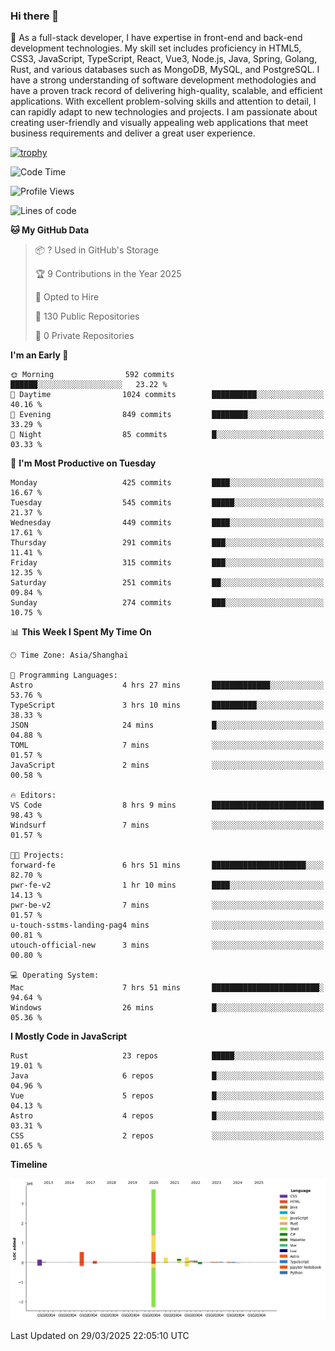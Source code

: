 ### Hi there 👋

🌱 As a full-stack developer, I have expertise in front-end and back-end development technologies. My skill set includes proficiency in HTML5, CSS3, JavaScript, TypeScript, React, Vue3, Node.js, Java, Spring, Golang, Rust, and various databases such as MongoDB, MySQL, and PostgreSQL. I have a strong understanding of software development methodologies and have a proven track record of delivering high-quality, scalable, and efficient applications. With excellent problem-solving skills and attention to detail, I can rapidly adapt to new technologies and projects. I am passionate about creating user-friendly and visually appealing web applications that meet business requirements and deliver a great user experience.

[![trophy](https://github-profile-trophy.vercel.app/?username=elton&rank=SECRET,SSS,SS,S,AAA,AA,A&theme=onedark&no-frame=true&margin-w=10)](https://github.com/ryo-ma/github-profile-trophy)

<!--START_SECTION:waka-->
![Code Time](http://img.shields.io/badge/Code%20Time-1%2C456%20hrs%2020%20mins-blue)

![Profile Views](http://img.shields.io/badge/Profile%20Views-0-blue)

![Lines of code](https://img.shields.io/badge/From%20Hello%20World%20I%27ve%20Written-5.6%20million%20lines%20of%20code-blue)

**🐱 My GitHub Data** 

> 📦 ? Used in GitHub's Storage 
 > 
> 🏆 9 Contributions in the Year 2025
 > 
> 💼 Opted to Hire
 > 
> 📜 130 Public Repositories 
 > 
> 🔑 0 Private Repositories 
 > 
**I'm an Early 🐤** 

```text
🌞 Morning                592 commits         ██████░░░░░░░░░░░░░░░░░░░   23.22 % 
🌆 Daytime                1024 commits        ██████████░░░░░░░░░░░░░░░   40.16 % 
🌃 Evening                849 commits         ████████░░░░░░░░░░░░░░░░░   33.29 % 
🌙 Night                  85 commits          █░░░░░░░░░░░░░░░░░░░░░░░░   03.33 % 
```
📅 **I'm Most Productive on Tuesday** 

```text
Monday                   425 commits         ████░░░░░░░░░░░░░░░░░░░░░   16.67 % 
Tuesday                  545 commits         █████░░░░░░░░░░░░░░░░░░░░   21.37 % 
Wednesday                449 commits         ████░░░░░░░░░░░░░░░░░░░░░   17.61 % 
Thursday                 291 commits         ███░░░░░░░░░░░░░░░░░░░░░░   11.41 % 
Friday                   315 commits         ███░░░░░░░░░░░░░░░░░░░░░░   12.35 % 
Saturday                 251 commits         ██░░░░░░░░░░░░░░░░░░░░░░░   09.84 % 
Sunday                   274 commits         ███░░░░░░░░░░░░░░░░░░░░░░   10.75 % 
```


📊 **This Week I Spent My Time On** 

```text
🕑︎ Time Zone: Asia/Shanghai

💬 Programming Languages: 
Astro                    4 hrs 27 mins       █████████████░░░░░░░░░░░░   53.76 % 
TypeScript               3 hrs 10 mins       ██████████░░░░░░░░░░░░░░░   38.33 % 
JSON                     24 mins             █░░░░░░░░░░░░░░░░░░░░░░░░   04.88 % 
TOML                     7 mins              ░░░░░░░░░░░░░░░░░░░░░░░░░   01.57 % 
JavaScript               2 mins              ░░░░░░░░░░░░░░░░░░░░░░░░░   00.58 % 

🔥 Editors: 
VS Code                  8 hrs 9 mins        █████████████████████████   98.43 % 
Windsurf                 7 mins              ░░░░░░░░░░░░░░░░░░░░░░░░░   01.57 % 

🐱‍💻 Projects: 
forward-fe               6 hrs 51 mins       █████████████████████░░░░   82.70 % 
pwr-fe-v2                1 hr 10 mins        ████░░░░░░░░░░░░░░░░░░░░░   14.13 % 
pwr-be-v2                7 mins              ░░░░░░░░░░░░░░░░░░░░░░░░░   01.57 % 
u-touch-sstms-landing-pag4 mins              ░░░░░░░░░░░░░░░░░░░░░░░░░   00.81 % 
utouch-official-new      3 mins              ░░░░░░░░░░░░░░░░░░░░░░░░░   00.80 % 

💻 Operating System: 
Mac                      7 hrs 51 mins       ████████████████████████░   94.64 % 
Windows                  26 mins             █░░░░░░░░░░░░░░░░░░░░░░░░   05.36 % 
```

**I Mostly Code in JavaScript** 

```text
Rust                     23 repos            █████░░░░░░░░░░░░░░░░░░░░   19.01 % 
Java                     6 repos             █░░░░░░░░░░░░░░░░░░░░░░░░   04.96 % 
Vue                      5 repos             █░░░░░░░░░░░░░░░░░░░░░░░░   04.13 % 
Astro                    4 repos             █░░░░░░░░░░░░░░░░░░░░░░░░   03.31 % 
CSS                      2 repos             ░░░░░░░░░░░░░░░░░░░░░░░░░   01.65 % 
```



**Timeline**

![Lines of Code chart](https://raw.githubusercontent.com/elton/elton/main/assets/bar_graph.png)


 Last Updated on 29/03/2025 22:05:10 UTC
<!--END_SECTION:waka-->

<!--
**elton/elton** is a ✨ _special_ ✨ repository because its `README.md` (this file) appears on your GitHub profile.

Here are some ideas to get you started:

- 🔭 I’m currently working on ...
- 🌱 I’m currently learning ...
- 👯 I’m looking to collaborate on ...
- 🤔 I’m looking for help with ...
- 💬 Ask me about ...
- 📫 How to reach me: ...
- 😄 Pronouns: ...
- ⚡ Fun fact: ...
-->
